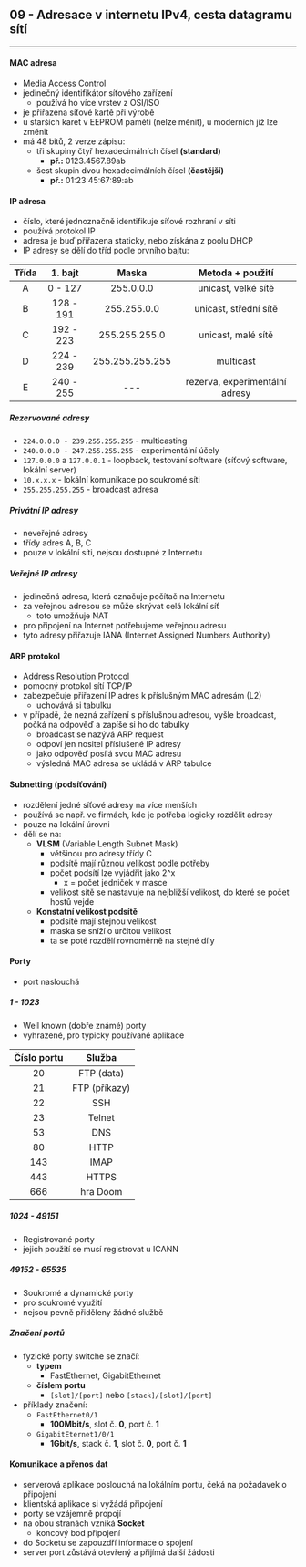 ## 09 - Adresace v internetu IPv4, cesta datagramu sítí
----

#### MAC adresa
- Media Access Control
- jedinečný identifikátor síťového zařízení
  - používá ho více vrstev z OSI/ISO
- je přiřazena síťové kartě při výrobě
- u starších karet v EEPROM paměti (nelze měnit), u moderních již lze změnit
- má 48 bitů, 2 verze zápisu:
  - tři skupiny čtyř hexadecimálních čísel **(standard)**
    - **př.:** 0123.4567.89ab
  - šest skupin dvou hexadecimálních čísel **(častější)**
    - **př.:** 01:23:45:67:89:ab

#### IP adresa
- číslo, které jednoznačně identifikuje síťové rozhraní v síti
- používá protokol IP
- adresa je buď přiřazena staticky, nebo získána z poolu DHCP
- IP adresy se dělí do tříd podle prvního bajtu:

Třída | 1. bajt | Maska | Metoda + použití
:----:|:-------:|:-----:|:------:
A | 0 - 127 | 255.0.0.0 | unicast, velké sítě
B | 128 - 191 | 255.255.0.0 | unicast, střední sítě
C | 192 - 223 | 255.255.255.0 | unicast, malé sítě
D | 224 - 239 | 255.255.255.255 | multicast
E | 240 - 255 | --- | rezerva, experimentální adresy

##### Rezervované adresy
- `224.0.0.0 - 239.255.255.255` - multicasting
- `240.0.0.0 - 247.255.255.255` - experimentální účely
- `127.0.0.0` a `127.0.0.1` - loopback, testování software (síťový software, lokální server)
- `10.x.x.x` - lokální komunikace po soukromé síti
- `255.255.255.255` - broadcast adresa

##### Privátní IP adresy
- neveřejné adresy
- třídy adres A, B, C
- pouze v lokální síti, nejsou dostupné z Internetu

##### Veřejné IP adresy
- jedinečná adresa, která označuje počítač na Internetu
- za veřejnou adresou se může skrývat celá lokální síť
  - toto umožňuje NAT
- pro připojení na Internet potřebujeme veřejnou adresu
- tyto adresy přiřazuje IANA (Internet Assigned Numbers Authority)

#### ARP protokol
- Address Resolution Protocol
- pomocný protokol sítí TCP/IP
- zabezpečuje přiřazení IP adres k příslušným MAC adresám (L2)
  - uchovává si tabulku
- v případě, že nezná zařízení s příslušnou adresou, vyšle broadcast, počká na odpověď a zapíše si ho do tabulky
  - broadcast se nazývá ARP request
  - odpoví jen nositel příslušené IP adresy
  - jako odpověď posílá svou MAC adresu
  - výsledná MAC adresa se ukládá v ARP tabulce

#### Subnetting (podsíťování)
- rozdělení jedné síťové adresy na více menších
- používá se např. ve firmách, kde je potřeba logicky rozdělit adresy
- pouze na lokální úrovni
- dělí se na:
  - **VLSM** (Variable Length Subnet Mask)
    - většinou pro adresy třídy C
    - podsítě mají různou velikost podle potřeby
    - počet podsítí lze vyjádřit jako 2^x
      - x = počet jedniček v masce
    - velikost sítě se nastavuje na nejbližší velikost, do které se počet hostů vejde
  - **Konstatní velikost podsítě**
    - podsítě mají stejnou velikost
    - maska se sníží o určitou velikost
    - ta se poté rozdělí rovnoměrně na stejné díly

#### Porty
- port naslouchá

##### 1 - 1023
- Well known (dobře známé) porty
- vyhrazené, pro typicky používané aplikace

Číslo portu | Služba
:----------:|:-----:
20 | FTP (data)
21 | FTP (příkazy)
22 | SSH
23 | Telnet
53 | DNS
80 | HTTP
143 | IMAP
443 | HTTPS
666 | hra Doom


##### 1024 - 49151
- Registrované porty
- jejich použití se musí registrovat u ICANN

##### 49152 - 65535
- Soukromé a dynamické porty
- pro soukromé využití
- nejsou pevně přiděleny žádné službě

##### Značení portů
- fyzické porty switche se značí:
  - **typem**
    - FastEthernet, GigabitEthernet
  - **číslem portu**
    - `[slot]/[port]` nebo `[stack]/[slot]/[port]`
- příklady značení:
  - `FastEthernet0/1`
    - **100Mbit/s**, slot č. **0**, port č. **1**
  - `GigabitEternet1/0/1`
    - **1Gbit/s**, stack č. **1**, slot č. **0**, port č. **1**

#### Komunikace a přenos dat
- serverová aplikace poslouchá na lokálním portu, čeká na požadavek o připojení
- klientská aplikace si vyžádá připojení
- porty se vzájemně propojí
- na obou stranách vzniká **Socket**
  - koncový bod připojení
- do Socketu se zapouzdří informace o spojení
- server port zůstává otevřený a přijímá další žádosti
